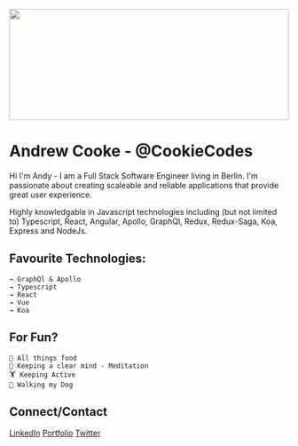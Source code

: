 <p>
  <img src="https://images.unsplash.com/photo-1510936111840-65e151ad71bb?ixlib=rb-1.2.1&ixid=eyJhcHBfaWQiOjEyMDd9&auto=format&fit=crop&w=2267&q=80" height="200" width="100%" />
</p>


# Andrew Cooke - @CookieCodes

Hi I'm Andy - I am a Full Stack Software Engineer living in Berlin. I'm passionate about creating scaleable and reliable applications that provide great user experience.

Highly knowledgable in Javascript technologies including (but not limited to) Typescript, React, Angular, Apollo, GraphQl, Redux, Redux-Saga, Koa, Express and NodeJs.

## Favourite Technologies:

```
→ GraphQl & Apollo
→ Typescript
→ React
→ Vue
→ Koa
```

## For Fun?

```
🌮 All things food
🧘 Keeping a clear mind - Meditation
🏋️ Keeping Active
🐶 Walking my Dog
```


## Connect/Contact

[LinkedIn](https://www.linkedin.com/in/andrewcooke89/)
[Portfolio](www.andrewcooke.dev)
[Twitter](https://twitter.com/CodesCookie)

